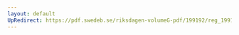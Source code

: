 ```yaml
---
layout: default
UpRedirect: https://pdf.swedeb.se/riksdagen-volumeG-pdf/199192/reg_199192/reg_199192_1014.pdf
---
```

